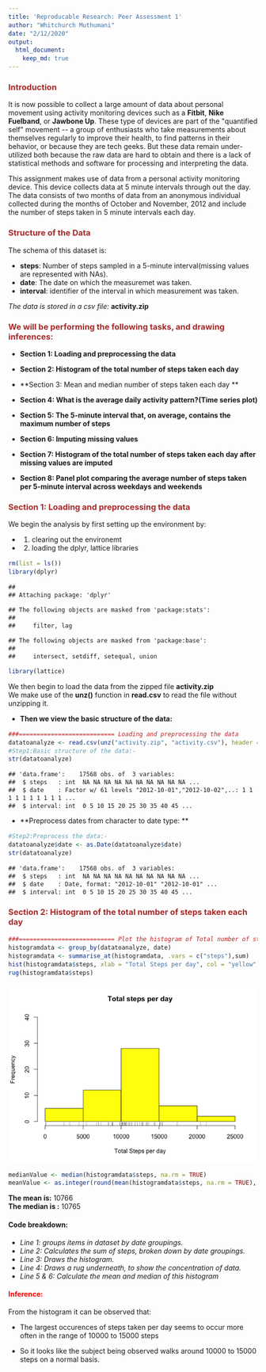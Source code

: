 ```yaml
---
title: 'Reproducable Research: Peer Assessment 1'
author: "Whitchurch Muthumani"
date: "2/12/2020"
output: 
  html_document:
    keep_md: true
---
```


### <span style="color: brown">Introduction</span>
It is now possible to collect a large amount of data about personal movement using activity monitoring devices such as a **Fitbit**, **Nike Fuelband**, or **Jawbone Up**. These type of devices are part of the "quantified self" movement -- a group of enthusiasts who take measurements about themselves regularly to improve their health, to find patterns in their behavior, or because they are tech geeks. But these data remain under-utilized both because the raw data are hard to obtain and there is a lack of statistical methods and software for processing and interpreting the data.

This assignment makes use of data from a personal activity monitoring device. This device collects data at 5 minute intervals through out the day. The data consists of two months of data from an anonymous individual collected during the months of October and November, 2012 and include the number of steps taken in 5 minute intervals each day.

### <span style="color: brown">Structure of the Data</span>
The schema of this dataset is:  


 * **steps**: Number of steps sampled in a 5-minute interval(missing values are represented with NAs).
 * **date**: The date on which the measuremet was taken.
 * **interval**: identifier of the interval in which measurement was taken.

*The data is stored in a csv file:* **activity.zip**

### <span style="color: brown">We will be performing the following tasks, and drawing inferences:</span>

- **Section 1: Loading and preprocessing the data**

- **Section 2: Histogram of the total number of steps taken each day**

- **Section 3: Mean and median number of steps taken each day **

- **Section 4: What is the average daily activity pattern?(Time series plot)**

- **Section 5: The 5-minute interval that, on average, contains the maximum number of steps**

- **Section 6: Imputing missing values**

- **Section 7: Histogram of the total number of steps taken each day after missing values are imputed**

- **Section 8: Panel plot comparing the average number of steps taken per 5-minute interval across weekdays and weekends**  


### <span style="color: brown">Section 1: Loading and preprocessing the data</span>

We begin the analysis by first setting up the environment by:  

- 1. clearing out the environemt
- 2. loading the dplyr, lattice libraries

```r
rm(list = ls())
library(dplyr)
```

```
## 
## Attaching package: 'dplyr'
```

```
## The following objects are masked from 'package:stats':
## 
##     filter, lag
```

```
## The following objects are masked from 'package:base':
## 
##     intersect, setdiff, setequal, union
```

```r
library(lattice)
```

We then begin to load the data from the zipped file **activity.zip**  
We make use of the **unz()** function in **read.csv** to read the file without unzipping it.  

* **Then we view the basic structure of the data:** 


```r
###=========================== Loading and preprocessing the data
datatoanalyze <- read.csv(unz("activity.zip", "activity.csv"), header = TRUE)
#Step1:Basic structure of the data:-
str(datatoanalyze)
```

```
## 'data.frame':	17568 obs. of  3 variables:
##  $ steps   : int  NA NA NA NA NA NA NA NA NA NA ...
##  $ date    : Factor w/ 61 levels "2012-10-01","2012-10-02",..: 1 1 1 1 1 1 1 1 1 1 ...
##  $ interval: int  0 5 10 15 20 25 30 35 40 45 ...
```


* **Preprocess dates from character to date type: **

```r
#Step2:Preprocess the data:-
datatoanalyze$date <- as.Date(datatoanalyze$date)
str(datatoanalyze)
```

```
## 'data.frame':	17568 obs. of  3 variables:
##  $ steps   : int  NA NA NA NA NA NA NA NA NA NA ...
##  $ date    : Date, format: "2012-10-01" "2012-10-01" ...
##  $ interval: int  0 5 10 15 20 25 30 35 40 45 ...
```


### <span style="color: brown">Section 2: Histogram of the total number of steps taken each day </span> 

```r
###=========================== Plot the histogram of Total number of steps taken each day:-
histogramdata <- group_by(datatoanalyze, date)
histogramdata <- summarise_at(histogramdata, .vars = c("steps"),sum)
hist(histogramdata$steps, xlab = "Total Steps per day", col = "yellow", main  ="Total steps per day", ylim = c(0,40))
rug(histogramdata$steps) 
```

![](PA1_files/figure-html/unnamed-chunk-4-1.png)<!-- -->

```r
medianValue <- median(histogramdata$steps, na.rm = TRUE)
meanValue <- as.integer(round(mean(histogramdata$steps, na.rm = TRUE), digits = 0))
```

**The mean is:** 10766  
**The median is :** 10765  

#### Code breakdown:
- *Line 1: groups items in dataset by date groupings.*
- *Line 2: Calculates the sum of steps, broken down by date groupings.*
- *Line 3: Draws the histogram.*
- *Line 4: Draws a rug underneath, to show the concentration of data.*
- *Line 5 & 6: Calculate the mean and median of this histogram*  

#### <span style="color:red">Inference:<span>    
From the histogram it can be observed that: 

- The largest occurences of steps taken per day seems to occur more often in the range of 10000 to 15000 steps  

- So it looks like the subject being observed walks around 10000 to 15000 steps on a normal basis.


